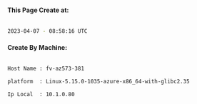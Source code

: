 
   
#### This Page Create at:

```bash

2023-04-07 - 08:58:16 UTC

```

#### Create By Machine:

```bash

Host Name : fv-az573-381

platform  : Linux-5.15.0-1035-azure-x86_64-with-glibc2.35

Ip Local  : 10.1.0.80

```

